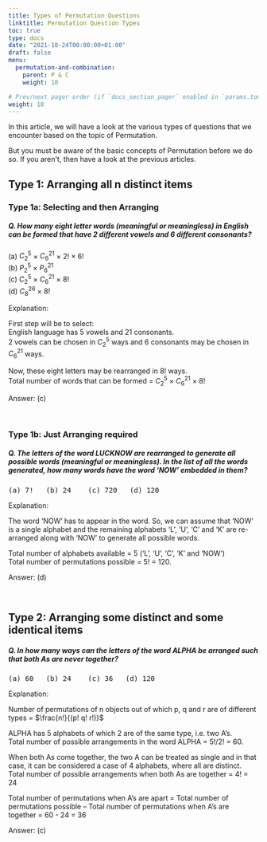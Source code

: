 ```yaml
---
title: Types of Permutation Questions
linktitle: Permutation Question Types
toc: true
type: docs
date: "2021-10-24T00:00:00+01:00"
draft: false
menu:
  permutation-and-combination:
    parent: P & C
    weight: 10

# Prev/next pager order (if `docs_section_pager` enabled in `params.toml`)
weight: 10
---
```


In this article, we will have a look at the various types of questions that we encounter based on the topic of Permutation. 

But you must be aware of the basic concepts of Permutation before we do so. If you aren't, then have a look at the previous articles. 

## Type 1: Arranging all n distinct items

### Type 1a: Selecting and then Arranging

##### Q. How many eight letter words (meaningful or meaningless) in English can be formed that have 2 different vowels and 6 different consonants? 
(a) $C^5_2$ × $C^{21}_6$ × 2! × 6! <br>
(b) $P^5_2$ × $P^{21}_6$ <br>
(c) $C^5_2$ × $C^{21}_6$ × 8! <br>
(d) $C^{26}_8$ × 8!

Explanation:<br>
<div class="Exp">

First step will be to select: <br>
English language has 5 vowels and 21 consonants. <br>
2 vowels can be chosen in $C^5_2$ ways and 6 consonants may be chosen in $C^{21}_6$ ways.

Now, these eight letters may be rearranged in 8! ways. <br>
Total number of words that can be formed = $C^5_2$  × $C^{21}_6$  × 8!

Answer: (c)
</div> <br>


### Type 1b: Just Arranging required

##### Q. The letters of the word LUCKNOW are rearranged to generate all possible words (meaningful or meaningless). In the list of all the words generated, how many words have the word ‘NOW’ embedded in them?
<pre>(a) 7!   (b) 24    (c) 720   (d) 120</pre>

Explanation:<br>
<div class="Exp">

The word ‘NOW’ has to appear in the word. So, we can assume that ‘NOW’ is a single alphabet and the remaining alphabets ‘L’, ‘U’, ‘C’ and ‘K’ are re-arranged along with ‘NOW’ to generate all possible words. 

Total number of alphabets available = 5 (‘L’, ‘U’, ‘C’, ‘K’ and ‘NOW’) <br>
Total number of permutations possible = 5! = 120.

Answer: (d)
</div> <br>

<!-- ### Type 2c: Words in a Dictionary -->


## Type 2: Arranging some distinct and some identical items

##### Q. In how many ways can the letters of the word ALPHA be arranged such that both As are never together?
<pre>(a) 60   (b) 24    (c) 36   (d) 120</pre>

Explanation:<br>
<div class="Exp">

Number of permutations of n objects out of which  p, q and r are of different types = $\frac{n!}{(p! q! r!)}$ 

ALPHA has 5 alphabets of which 2 are of the same type, i.e. two A’s. <br>
Total number of possible arrangements in the word ALPHA = 5!/2! = 60.

When both As come together, the two A can be treated as single and in that case, it can be considered a case of 4 alphabets, where all are distinct. <br>
Total number of possible arrangements when both As are together = 4! = 24

Total number of permutations when A’s are apart = Total number of permutations possible – Total number of permutations when A’s are together = 60 - 24 = 36

Answer: (c)
</div> <br>

